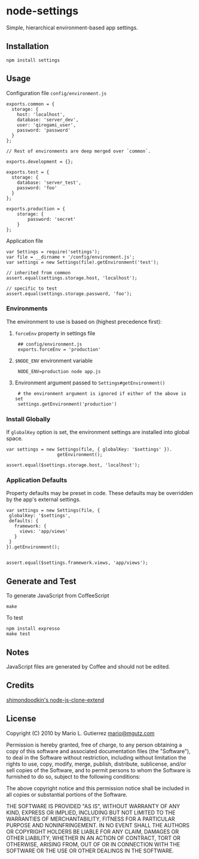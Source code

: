 # node-settings

Simple, hierarchical environment-based app settings.

## Installation

    npm install settings

## Usage 

Configuration file `config/environment.js`

    exports.common = {
      storage: {
        host: 'localhost',
        database: 'server_dev',
        user: 'qirogami_user',
        password: 'password'
      }
    };

    // Rest of environments are deep merged over `common`.

    exports.development = {};

    exports.test = {
      storage: {
        database: 'server_test',
        password: 'foo'
      }
    };

    exports.production = {
        storage: {
            password: 'secret'
        }
    };

Application file

    var Settings = require('settings');
    var file = __dirname + '/config/environment.js';
    var settings = new Settings(file).getEnvironment('test');
   
    // inherited from common
    assert.equal(settings.storage.host, 'localhost');

    // specific to test
    assert.equal(settings.storage.password, 'foo');


### Environments

The environment to use is based on (highest precedence first):

1. `forceEnv` property in settings file
   
        ## config/environment.js
        exports.forceEnv = 'production'

2. `$NODE_ENV` environment variable

        NODE_ENV=production node app.js

3. Environment argument passed to `Settings#getEnvironment()`

        # the environment argument is ignored if either of the above is set
        settings.getEnvironment('production')

### Install Globally

If `globalKey` option is set, the environment settings are installed
into global space.

    var settings = new Settings(file, { globalKey: '$settings' }).
                       getEnvironment();
   
    assert.equal($settings.storage.host, 'localhost');


### Application Defaults

Property defaults may be preset in code. These defaults may be overridden
by the app's external settings. 

    var settings = new Settings(file, { 
     globalKey: '$settings',
     defaults: {
       framework: {
         views: 'app/views'
       }
     }
    }).getEnvironment(); 


    assert.equal($settings.framework.views, 'app/views');


## Generate and Test

To generate JavaScript from CoffeeScript

    make

To test

    npm install expresso
    make test

## Notes

JavaScript files are generated by Coffee and should not be edited.


## Credits

[shimondoodkin's node-js-clone-extend](https://github.com/shimondoodkin/nodejs-clone-extend)


## License

Copyright (C) 2010 by Mario L. Gutierrez <mario@mgutz.com>

Permission is hereby granted, free of charge, to any person obtaining a copy
of this software and associated documentation files (the "Software"), to deal
in the Software without restriction, including without limitation the rights
to use, copy, modify, merge, publish, distribute, sublicense, and/or sell
copies of the Software, and to permit persons to whom the Software is
furnished to do so, subject to the following conditions:

The above copyright notice and this permission notice shall be included in
all copies or substantial portions of the Software.

THE SOFTWARE IS PROVIDED "AS IS", WITHOUT WARRANTY OF ANY KIND, EXPRESS OR
IMPLIED, INCLUDING BUT NOT LIMITED TO THE WARRANTIES OF MERCHANTABILITY,
FITNESS FOR A PARTICULAR PURPOSE AND NONINFRINGEMENT. IN NO EVENT SHALL THE
AUTHORS OR COPYRIGHT HOLDERS BE LIABLE FOR ANY CLAIM, DAMAGES OR OTHER
LIABILITY, WHETHER IN AN ACTION OF CONTRACT, TORT OR OTHERWISE, ARISING FROM,
OUT OF OR IN CONNECTION WITH THE SOFTWARE OR THE USE OR OTHER DEALINGS IN
THE SOFTWARE.

